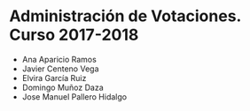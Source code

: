 <h1>Administración de Votaciones. Curso 2017-2018</h1>
<ul>
<li>Ana Aparicio Ramos</li>
<li>Javier Centeno Vega</li>
<li>Elvira García Ruiz</li>
<li>Domingo Muñoz Daza</li>
<li>Jose Manuel Pallero Hidalgo</li>

</ul>
